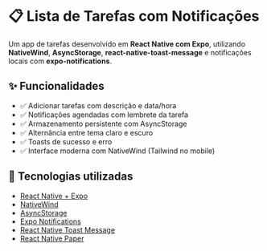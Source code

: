# 📋 Lista de Tarefas com Notificações

Um app de tarefas desenvolvido em **React Native com Expo**, utilizando **NativeWind**, **AsyncStorage**, **react-native-toast-message** e notificações locais com **expo-notifications**.

## ✨ Funcionalidades

- ✅ Adicionar tarefas com descrição e data/hora
- ✅ Notificações agendadas com lembrete da tarefa
- ✅ Armazenamento persistente com AsyncStorage
- ✅ Alternância entre tema claro e escuro
- ✅ Toasts de sucesso e erro
- ✅ Interface moderna com NativeWind (Tailwind no mobile)

## 🧪 Tecnologias utilizadas

- [React Native + Expo](https://expo.dev/)
- [NativeWind](https://www.nativewind.dev/)
- [AsyncStorage](https://react-native-async-storage.github.io/async-storage/)
- [Expo Notifications](https://docs.expo.dev/versions/latest/sdk/notifications/)
- [React Native Toast Message](https://github.com/calintamas/react-native-toast-message)
- [React Native Paper](https://callstack.github.io/react-native-paper/)

